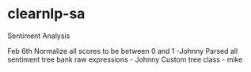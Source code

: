 # clearnlp-sa
Sentiment Analysis


Feb 6th 
Normalize all scores to be between 0 and 1 -Johnny
Parsed all sentiment tree bank raw expressions - Johnny
Custom tree class - mike
